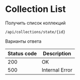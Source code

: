 Collection List
===================

Получить список коллекций

```shell title="Method <span class='color-method'>GET</span>"
/api/collections/state/{id}
```

Варианты ответа

| Status code                          | Description    |
|--------------------------------------|----------------|
| <span class='color-200'>200</span>   | OK             |
| <span class='color-error'>500</span> | Internal Error |
